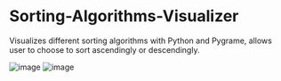 # Sorting-Algorithms-Visualizer
Visualizes different sorting algorithms with Python and Pygrame, allows user to choose to sort ascendingly or descendingly.


![image](https://user-images.githubusercontent.com/84647054/210599553-738c7dc9-151c-4377-9138-7c44108ef4fd.png)
![image](https://user-images.githubusercontent.com/84647054/210599620-d76d22d1-ba8e-4fb0-82d2-4fd7174f0255.png)
